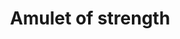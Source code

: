 ---
layout: item
title: Amulet of strength
item-id: 1725
datatable: true
id: 1725
name: "Amulet of strength"
members: false
lowalch: 810
highalch: 1215
examine: "An enchanted ruby amulet."
monsters:
  - id: 2145
    name: "Undead Druid"
    members: true
    combat_level: 105
    wiki_url: "https://oldschool.runescape.wiki/w/Undead_Druid"
    drops:
      - quantity: "1"
        rarity: 0.05
        drop_requirements: null
  - id: 5779
    name: "Giant Mole"
    members: true
    combat_level: 230
    wiki_url: "https://oldschool.runescape.wiki/w/Giant_Mole"
    drops:
      - quantity: "1"
        rarity: 0.0546875
        drop_requirements: null
---